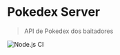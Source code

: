 # Pokedex Server

> API de Pokedex dos baitadores

![Node.js CI](https://github.com/ayrtonjofre/pokedex-server/workflows/Node.js%20CI/badge.svg?branch=master)
